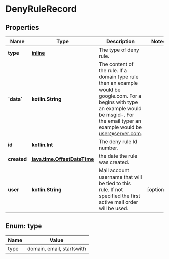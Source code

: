 
# DenyRuleRecord

## Properties
Name | Type | Description | Notes
------------ | ------------- | ------------- | -------------
**type** | [**inline**](#Type) | The type of deny rule. | 
**&#x60;data&#x60;** | **kotlin.String** | The content of the rule.  If a domain type rule then an example would be google.com. For a begins with type an example would be msgid-.  For the email typer an example would be user@server.com. | 
**id** | **kotlin.Int** | The deny rule Id number. | 
**created** | [**java.time.OffsetDateTime**](java.time.OffsetDateTime.md) | the date the rule was created. | 
**user** | **kotlin.String** | Mail account username that will be tied to this rule.  If not specified the first active mail order will be used. |  [optional]


<a id="Type"></a>
## Enum: type
Name | Value
---- | -----
type | domain, email, startswith



